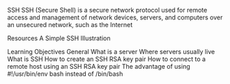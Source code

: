 SSH SSH (Secure Shell) is a secure network protocol used for remote access and management of network devices, servers, and computers over an unsecured network, such as the Internet

Resources A Simple SSH Illustration

Learning Objectives General What is a server Where servers usually live What is SSH How to create an SSH RSA key pair How to connect to a remote host using an SSH RSA key pair The advantage of using #!/usr/bin/env bash instead of /bin/bash



